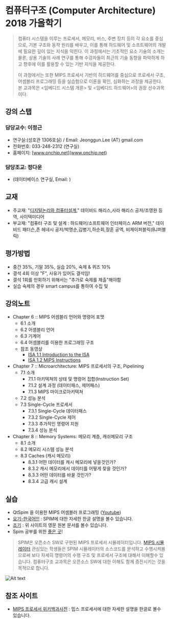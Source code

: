 # 컴퓨터구조 (Computer Architecture) 2018 가을학기

>컴퓨터 시스템을 이루는 프로세서, 메모리, 버스, 주변 장치 등의 각 요소를 중심으로, 기본 구조와 동작 원리를 배우고, 이를 통해 하드웨어 및 소프트웨어의 개발에 필요한 깊이 있는 지식을 익힌다. 이 과정에서는 기초적인 요소 기술의 소개는 물론, 상용 기술의 사례 연구를 통해 수강자들이 최근의 기술 동향을 파악하게 하고 향후에 이를 활용할 수 있는 기반 지식을 제공한다.
>
> 이 과정에서는 또한 MIPS 프로세서 기반의 하드웨어를 중심으로 프로세서 구조, 어셈블리 프로그래밍 등을 실습함으로 이론을 확인, 심화하는 과정을 제공한다. 본 교과목은 <임베디드 시스템 개론> 및 <임베디드 하드웨어>의 권장 선수과목이다.

## 강의 스탭
### 담당교수: 이정근
   - 연구실:(성호관 1306호실) / Email: Jeonggun.Lee (AT) gmail.com
   - 전화번호: 033-248-2312 (연구실)
   - 홈페이지: [www.onchip.net](www.onchip.net)
   
### 담당조교: 정다운
   - (데이터베이스 연구실, Email:  )
   
## 교재
   - 주교재: "[디지털논리와 컴퓨터설계](http://www.yes24.com/24/goods/3311366)," 데이비드 해리스,사라 해리스 공저/조영완 등역, 사이텍미디어
   - 부교재: "컴퓨터 구조 및 설계 : 하드웨어/소프트웨어 인터페이스 ARM 버전," 데이비드 패터슨,존 헤네시 공저/박명순,김병기,하순회,장훈 공역, 비제이퍼블릭(BJ퍼블릭)   
   
## 평가방법
   - 중간 35%, 기말 35%, 실습 20%, 숙제 & 퀴즈 10%
   - 결석 4회 이상 "F", 사유가 있어도 결석임!
   - 결석 1회를 만회하기 위해서는 "추가로 숙제를 제출"해야함
   - 실습 숙제의 경우 smart campus를 통하여 수집 및 

## 강의노트
   - Chapter 6 :: MIPS 어셈블리 언어와 명령어 포맷
      - 6.1 소개
      - 6.2 어셈블리 언어
      - 6.3 기계어
      - 6.4 어셈블리를 이용한 프로그래밍 구조
      - 참조 동영상
          - [ISA 1.1 Introduction to the ISA](https://www.youtube.com/watch?v=PlavjNH_RRU)
          - [ISA 1.2 MIPS Instructions](https://www.youtube.com/watch?v=ykI9nwSNFfM)
   - Chapter 7 :: Microarchitecture: MIPS 프로세서의 구조, Pipelining
      - 7.1 소개
         - 7.1.1 아키텍쳐의 상태 및 명령어 집합(Instruction Set)
         - 7.1.2 설계 과정 (데이터패스, 제어패스)
         - 7.1.3 MIPS 마이크로아키텍쳐
      - 7.2 성능 분석
      - 7.3 Single-Cycle 프로세서
         - 7.3.1 Single-Cycle 데이터패스
         - 7.3.2 Single-Cycle 제어
         - 7.3.3 추가적인 명령어 지원
         - 7.3.4 성능 분석
   - Chapter 8 :: Memory Systems: 메모리 계층, 캐쉬메모리 구조
      - 8.1 소개
      - 8.2 메모리 시스템 성능 분석
      - 8.3 Caches (캐시 메모리)
         - 8.3.1 어떤 데이터를 캐시 메모리에 넣을것인가?
         - 8.3.2 캐시 메모리에서 데이터를 어떻게 찾을 것인가?
         - 8.3.3 어떤 데이터를 바꿀 것인가?
         - 8.3.4 고급 캐시 설계

## 실습
   - QtSpim 을 이용한 MIPS 어셈블러 프로그래밍 ([Youtube](https://www.youtube.com/results?search_query=Qtsim+PCSIM+MIPS))
   - [요기-한국어!!!](https://www.joinc.co.kr/w/Site/Assembly/Documents/Spim) : SPIM에 대한 자세한 한글 설명을 볼수 있습니다.
   - [조기](http://chortle.ccsu.edu/AssemblyTutorial/index.html) : 위 사이트의 영문 원본 문서를 볼수 있습니다.
   - Spim 공부를 위한 [좋은 곳](http://www.cs.ccsu.edu/~markov/ccsu_courses/254syllabus.html)!
   
   > SPIM은 오픈소스 SW로 구현된 MIPS 프로세서 시뮬레이터입니다. [MIPS 시뮬레이터](http://spimsimulator.sourceforge.net/)
   > 관심있는 학생들은 SPIM 시뮬레이터의 소스코드를 분석하고 수행시켜봄으로써 보다 자세히 명령어의 수행 구조 및 프로세서 구조에 대해서 이해할수 있습니다.
   > 컴퓨터구조 교과목은 오픈소스 SW에 대한 이해도 함께 증진시키는 것을 목적으로 합니다.
   
   ![Alt text](https://github.com/jeonggunlee/Computer_Arch_2018_Fall/blob/master/img/openss.png "오픈소스교과목")

## 참조 사이트
   - [MIPS 프로세서 위키백과사전](https://ko.wikipedia.org/wiki/MIPS_%EC%95%84%ED%82%A4%ED%85%8D%EC%B2%98) : 밉스 프로세서에 대한 자세한 설명을 한글로 볼수 있습니다.

   
   
   
